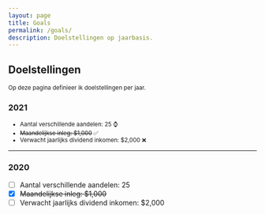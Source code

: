 ```yaml
---
layout: page
title: Goals
permalink: /goals/
description: Doelstellingen op jaarbasis.
---
```


<div class="row">
  <div class="col-md-12">
    <h2 class="double-u">Doelstellingen</h2>
    <p><small>
		Op deze pagina definieer ik doelstellingen per jaar.
    </small></p>
	<h3>2021</h3>
    <p><small>
		<ul class="blog-list">
			<li>Aantal verschillende aandelen: 25 ⌚</li>
			<li><strike>Maandelijkse inleg: $1,000</strike> ✅</li>
			<li>Verwacht jaarlijks dividend inkomen: $2,000 ❌</li>
		</ul>
    </small></p>
  </div>
</div>

---

### 2020

- [ ] Aantal verschillende aandelen: 25
- [x] ~~Maandelijkse inleg: $1,000~~
- [ ] Verwacht jaarlijks dividend inkomen: $2,000
